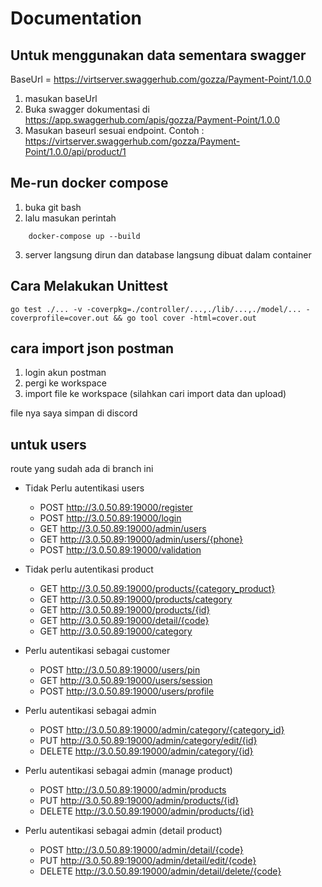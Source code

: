 # Documentation

## Untuk menggunakan data sementara swagger
BaseUrl = https://virtserver.swaggerhub.com/gozza/Payment-Point/1.0.0

1. masukan baseUrl
2. Buka swagger dokumentasi di https://app.swaggerhub.com/apis/gozza/Payment-Point/1.0.0
3. Masukan baseurl sesuai endpoint. Contoh : https://virtserver.swaggerhub.com/gozza/Payment-Point/1.0.0/api/product/1


## Me-run docker compose

1. buka git bash
2. lalu masukan perintah 
```
    docker-compose up --build
```
3. server langsung dirun dan database langsung dibuat dalam container

## Cara Melakukan Unittest
```
go test ./... -v -coverpkg=./controller/...,./lib/...,./model/... -coverprofile=cover.out && go tool cover -html=cover.out

```
## cara import json postman
1. login akun postman
2. pergi ke workspace
3. import file ke workspace (silahkan cari import data dan upload)

file nya saya simpan di discord

## untuk users
route yang sudah ada di branch ini
* Tidak Perlu autentikasi users
    * POST http://3.0.50.89:19000/register
    * POST http://3.0.50.89:19000/login
    * GET http://3.0.50.89:19000/admin/users
    * GET http://3.0.50.89:19000/admin/users/{phone}
    * POST http://3.0.50.89:19000/validation
    
* Tidak perlu autentikasi product
    * GET http://3.0.50.89:19000/products/{category_product}
    * GET http://3.0.50.89:19000/products/category
    * GET http://3.0.50.89:19000/products/{id}
    * GET http://3.0.50.89:19000/detail/{code}
    * GET http://3.0.50.89:19000/category

* Perlu autentikasi sebagai customer
    * POST http://3.0.50.89:19000/users/pin
    * GET http://3.0.50.89:19000/users/session
    * POST http://3.0.50.89:19000/users/profile

* Perlu autentikasi sebagai admin
    * POST http://3.0.50.89:19000/admin/category/{category_id}
    * PUT http://3.0.50.89:19000/admin/category/edit/{id}
    * DELETE http://3.0.50.89:19000/admin/category/{id}

* Perlu autentikasi sebagai admin (manage product)
    * POST http://3.0.50.89:19000/admin/products
    * PUT http://3.0.50.89:19000/admin/products/{id}
    * DELETE http://3.0.50.89:19000/admin/products/{id}

* Perlu autentikasi sebagai admin (detail product)
    * POST http://3.0.50.89:19000/admin/detail/{code}
    * PUT http://3.0.50.89:19000/admin/detail/edit/{code}
    * DELETE http://3.0.50.89:19000/admin/detail/delete/{code}